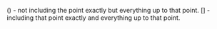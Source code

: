 () - not including the point exactly but everything up to that point.
[] - including that point exactly and everything up to that point.